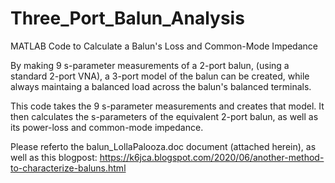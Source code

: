# Three_Port_Balun_Analysis
MATLAB Code to Calculate a Balun's Loss and Common-Mode Impedance

By making 9 s-parameter measurements of a 2-port balun, (using a standard 2-port VNA), a 3-port model of the balun can be created, while always maintaing a balanced load across the balun's balanced terminals.  

This code takes the 9 s-parameter measurements and creates that model.  It then calculates the s-parameters of the equivalent 2-port balun, as well as its power-loss and common-mode impedance.

Please referto the balun_LollaPalooza.doc document (attached herein), as well as this blogpost: https://k6jca.blogspot.com/2020/06/another-method-to-characterize-baluns.html
